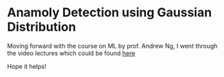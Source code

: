 # Anamoly Detection using Gaussian Distribution

Moving forward with the course on ML by prof. Andrew Ng, I went through the video lectures which could be found [here](https://www.coursera.org/learn/machine-learning/lecture/V9MNG/problem-motivation)

Hope it helps!